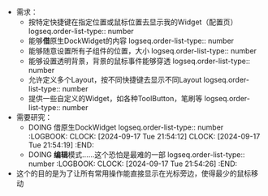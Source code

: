 - 需求：
	- 按特定快捷键在指定位置或鼠标位置去显示我的Widget（配置页）
	  logseq.order-list-type:: number
	- 能够**借**原生DockWidget的内容
	  logseq.order-list-type:: number
	- 能够随意设置所有子组件的位置，大小
	  logseq.order-list-type:: number
	- 能够设置透明背景，背景的鼠标事件能够穿透
	  logseq.order-list-type:: number
	- 允许定义多个Layout，按不同快捷键去显示不同Layout
	  logseq.order-list-type:: number
	- 提供一些自定义的Widget，如各种ToolButton，笔刷等
	  logseq.order-list-type:: number
- 需要研究：
	- DOING 借原生DockWidget
	  logseq.order-list-type:: number
	  :LOGBOOK:
	  CLOCK: [2024-09-17 Tue 21:54:12]
	  CLOCK: [2024-09-17 Tue 21:54:19]
	  :END:
	- DOING **编辑**模式……这个恐怕是最难的一部
	  logseq.order-list-type:: number
	  :LOGBOOK:
	  CLOCK: [2024-09-17 Tue 21:54:26]
	  :END:
- 这个的目的是为了让所有常用操作能直接显示在光标旁边，使得最少的鼠标移动